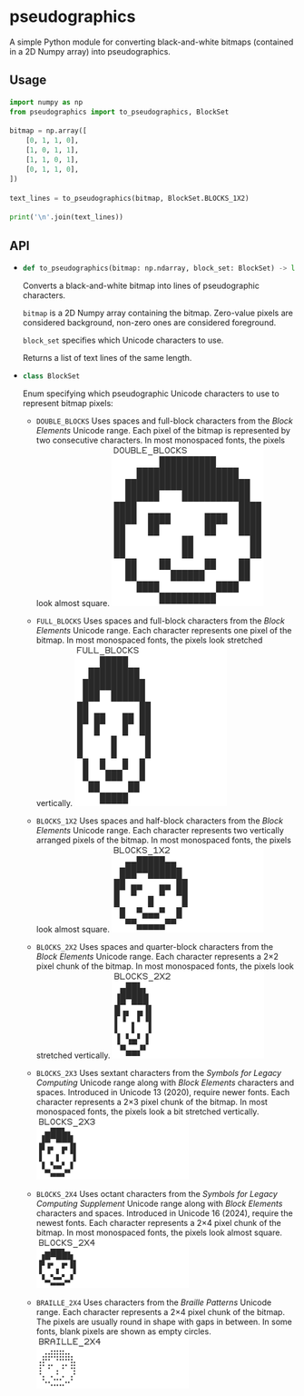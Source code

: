 # pseudographics

A simple Python module for converting black-and-white bitmaps (contained in a 2D Numpy array) into pseudographics.


## Usage

```python
import numpy as np
from pseudographics import to_pseudographics, BlockSet

bitmap = np.array([
    [0, 1, 1, 0],
    [1, 0, 1, 1],
    [1, 1, 0, 1],
    [0, 1, 1, 0],
])

text_lines = to_pseudographics(bitmap, BlockSet.BLOCKS_1X2)

print('\n'.join(text_lines))
```

## API

- ```python
  def to_pseudographics(bitmap: np.ndarray, block_set: BlockSet) -> list[str])
  ```
  Converts a black-and-white bitmap into lines of pseudographic characters.
  
  `bitmap` is a 2D Numpy array containing the bitmap. Zero-value pixels are considered background, non-zero ones are considered foreground.

  `block_set` specifies which Unicode characters to use.

  Returns a list of text lines of the same length.

- ```python
  class BlockSet
  ```
  Enum specifying which pseudographic Unicode characters to use to represent bitmap pixels:

  - `DOUBLE_BLOCKS`
    Uses spaces and full-block characters from the <i>Block Elements</i> Unicode range.
    Each pixel of the bitmap is represented by two consecutive characters.
    In most monospaced fonts, the pixels look almost square.
    ![DOUBLE_BLOCKS](img/double_blocks.png)
    
  - `FULL_BLOCKS`
    Uses spaces and full-block characters from the <i>Block Elements</i> Unicode range.
    Each character represents one pixel of the bitmap.
    In most monospaced fonts, the pixels look stretched vertically.
    ![](img/full_blocks.png)
    
  - `BLOCKS_1X2`
    Uses spaces and half-block characters from the <i>Block Elements</i> Unicode range.
    Each character represents two vertically arranged pixels of the bitmap.
    In most monospaced fonts, the pixels look almost square.
    ![](img/blocks_1x2.png)
    
  - `BLOCKS_2X2`
    Uses spaces and quarter-block characters from the <i>Block Elements</i> Unicode range.
    Each character represents a 2×2 pixel chunk of the bitmap.
    In most monospaced fonts, the pixels look stretched vertically.
    ![](img/blocks_2x2.png)
    
  - `BLOCKS_2X3`
    Uses sextant characters from the <i>Symbols for Legacy Computing</i> Unicode range along with <i>Block Elements</i> characters and spaces.
    Introduced in Unicode 13 (2020), require newer fonts.
    Each character represents a 2×3 pixel chunk of the bitmap.
    In most monospaced fonts, the pixels look a bit stretched vertically.
    ![](img/blocks_2x3.png)
    
  - `BLOCKS_2X4`
    Uses octant characters from the <i>Symbols for Legacy Computing Supplement</i> Unicode range along with <i>Block Elements</i> characters and spaces.
    Introduced in Unicode 16 (2024), require the newest fonts.
    Each character represents a 2×4 pixel chunk of the bitmap.
    In most monospaced fonts, the pixels look almost square.
    ![](img/blocks_2x4.png)
    
  - `BRAILLE_2X4`
    Uses characters from the <i>Braille Patterns</i> Unicode range.
    Each character represents a 2×4 pixel chunk of the bitmap.
    The pixels are usually round in shape with gaps in between.
    In some fonts, blank pixels are shown as empty circles.
    ![](img/braille_2x4.png)
